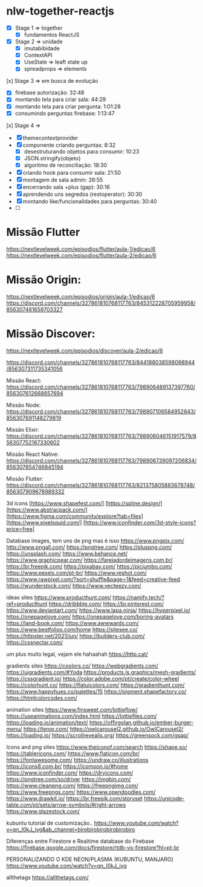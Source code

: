 # nlw-together-reactjs

- [x] Stage 1 => together
  - [x] fundamentos ReactJS

- [x] Stage 2 => unidade
  - [x] imutabibidade
  - [x] ContextAPI
  - [x] UseState => leaft state up
  - [x] spreadprops => elements
      
[x] Stage 3 => em busca de evolução
  - [x] firebase autorização: 32:48
  - [x] montando tela para criar sala: 44:29
  - [x] montando tela para criar pergunta: 1:01:28
  - [x] consumindo perguntas firebase: 1:13:47

[x] Stage 4 => 
  - [x] themecontextprovider 
  - [x] componente criando perguntas: 8:32
    - [x] desestruturando objetos para consumir: 10:23
    - [x] JSON.stringify{objeto}
    - [x] algoritmo de reconciliação: 18:30
  - [x] criando hook para consumir sala: 21:50
  - [x] montagem de sala admin: 26:55
  - [x] encerrando sala +plus (gap): 30:16
  - [x] aprendendo uns segredos (restoperator): 30:30
  - [x] montando like/funcionalidades para perguntas: 30:40
  - [ ] 


# Missão Flutter 
https://nextlevelweek.com/episodios/flutter/aula-1/edicao/6
https://nextlevelweek.com/episodios/flutter/aula-2/edicao/6

# Missão Origin: 
https://nextlevelweek.com/episodios/origin/aula-1/edicao/6
https://discord.com/channels/327861810768117763/845312228705959958/856307481659703327

# Missão Discover: 
https://nextlevelweek.com/episodios/discover/aula-2/edicao/6

https://discord.com/channels/327861810768117763/844188038598098944/856307311735341056

Missão React: 
https://discord.com/channels/327861810768117763/798906489137397760/856307612668657694

Missão Node: 
https://discord.com/channels/327861810768117763/798907106584952843/856307691148279819

Missão Elixir:
https://discord.com/channels/327861810768117763/798906046151917579/856307752187330602

Missão React Native:
https://discord.com/channels/327861810768117763/798906739097206834/856307854746845194

Missão Flutter: 
https://discord.com/channels/327861810768117763/821375805883678748/856307909678989332


3d icons 
[https://www.shapefest.com/]
[https://spline.design/]
[https://www.abstracpack.com/]
[https://www.figma.com/community/explore?tab=files]
[https://www.pixelsquid.com/]
[https://www.iconfinder.com/3d-style-icons?price=free]

Database images, tem uns de png mas é isso
https://www.pngpix.com/
http://www.pngall.com/
https://pngtree.com/
https://pluspng.com/
https://unsplash.com/
https://www.behance.net/
https://www.graphicpear.com/
https://farejadordeimagens.com.br/
https://br.freepik.com/
https://pixabay.com/
https://picjumbo.com/
https://www.pexels.com/pt-br/
https://www.reshot.com/
https://www.rawpixel.com/?sort=shuffle&page=1&feed=creative-feed
https://wunderstock.com/
https://www.vecteezy.com/

ideas sites
https://www.producthunt.com/
https://namify.tech/?ref=producthunt
https://dribbble.com/
https://br.pinterest.com/
https://www.deviantart.com/
https://www.lapa.ninja/
https://hyperpixel.io/
https://onepagelove.com/
https://onepagelove.com/boring-avatars
https://land-book.com/
https://www.awwwards.com/
https://www.bestfolios.com/home
https://sitesee.co/
https://httpster.net/2021/jun/
https://builders-club.com/
https://cssnectar.com/

um plus muito legal, vejam ele hahaahah
https://http.cat/

gradients sites
https://coolors.co/
https://webgradients.com/
https://uigradients.com/#Yoda
https://products.ls.graphics/mesh-gradients/
https://cssgradient.io/
https://color.adobe.com/pt/create/color-wheel
https://colorhunt.co/
https://flatuicolors.com/
https://gradienthunt.com/
https://www.happyhues.co/palettes/15
https://pigment.shapefactory.co/
https://htmlcolorcodes.com/

animation sites
https://www.finsweet.com/lottieflow/
https://useanimations.com/index.html
https://lottiefiles.com/
https://loading.io/animation/text/
https://offirgolan.github.io/ember-burger-menu/
https://tenor.com/
https://owlcarousel2.github.io/OwlCarousel2/
https://loading.io/
https://scrollrevealjs.org/
https://greensock.com/gsap/

Icons and png sites
https://www.theiconof.com/search
https://shape.so/
https://tablericons.com/
https://www.flaticon.com/br/
https://fontawesome.com/
https://undraw.co/illustrations
https://icons8.com.br/
https://icomoon.io/#home
https://www.iconfinder.com/
https://dryicons.com/
https://pngtree.com/so/driver
https://imgbin.com/
https://www.cleanpng.com/
https://freepngimg.com/
https://www.freepngs.com/
https://www.opendoodles.com/
https://www.drawkit.io/
https://br.freepik.com/storyset
https://unicode-table.com/pt/sets/arrow-symbols/#right-arrows
https://www.glazestock.com/

kubuntu
tutorial de customização..
https://www.youtube.com/watch?v=qn_I0kJ_jvg&ab_channel=birobirobirobirobirobiro

Diferenças entre Firestore e Realtime database do Firebase
https://firebase.google.com/docs/firestore/rtdb-vs-firestore?hl=pt-br

PERSONALIZANDO O KDE NEON/PLASMA (KUBUNTU, MANJARO)
https://www.youtube.com/watch?v=qn_I0kJ_jvg

allthetags
https://allthetags.com/

